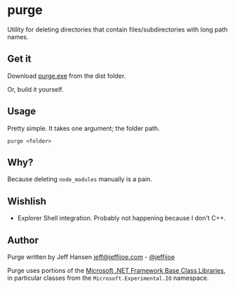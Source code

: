 # purge

Utility for deleting directories that contain files/subdirectories
with long path names.

## Get it

Download [purge.exe](/dist) from the dist folder.

Or, build it yourself.

## Usage

Pretty simple. It takes one argument; the folder path.

```
purge <folder>
```

## Why?

Because deleting `node_modules` manually is a pain.

## Wishlish

* Explorer Shell integration. Probably not happening because I don't C++.

## Author

Purge written by Jeff Hansen <jeff@jeffijoe.com> - [@jeffijoe](https://twitter.com/Jeffijoe)

Purge uses portions of the [Microsoft .NET Framework Base Class Libraries](https://bcl.codeplex.com/),
in particular classes from the `Microsoft.Experimental.IO` namespace.